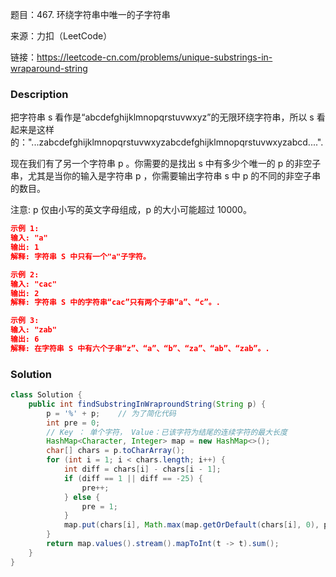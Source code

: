 题目：467. 环绕字符串中唯一的子字符串

来源：力扣（LeetCode）

链接：https://leetcode-cn.com/problems/unique-substrings-in-wraparound-string


### Description

把字符串 s 看作是“abcdefghijklmnopqrstuvwxyz”的无限环绕字符串，所以 s 看起来是这样的："...zabcdefghijklmnopqrstuvwxyzabcdefghijklmnopqrstuvwxyzabcd....". 

现在我们有了另一个字符串 p 。你需要的是找出 s 中有多少个唯一的 p 的非空子串，尤其是当你的输入是字符串 p ，你需要输出字符串 s 中 p 的不同的非空子串的数目。 

注意: p 仅由小写的英文字母组成，p 的大小可能超过 10000。

```json
示例 1:
输入: "a"
输出: 1
解释: 字符串 S 中只有一个"a"子字符。

示例 2:
输入: "cac"
输出: 2
解释: 字符串 S 中的字符串“cac”只有两个子串“a”、“c”。.

示例 3:
输入: "zab"
输出: 6
解释: 在字符串 S 中有六个子串“z”、“a”、“b”、“za”、“ab”、“zab”。.
```

### Solution
```java
class Solution {
    public int findSubstringInWraproundString(String p) {
        p = '%' + p;    // 为了简化代码
        int pre = 0;
        // Key ： 单个字符， Value：已该字符为结尾的连续字符的最大长度
        HashMap<Character, Integer> map = new HashMap<>();
        char[] chars = p.toCharArray();
        for (int i = 1; i < chars.length; i++) {
            int diff = chars[i] - chars[i - 1];
            if (diff == 1 || diff == -25) {
                pre++;
            } else {
                pre = 1;
            }
            map.put(chars[i], Math.max(map.getOrDefault(chars[i], 0), pre));
        }
        return map.values().stream().mapToInt(t -> t).sum();
    }
}
```

